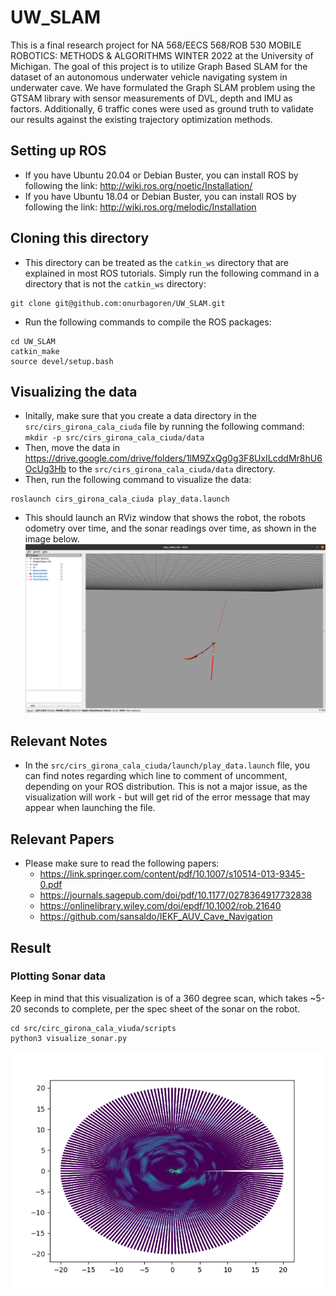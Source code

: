 # UW_SLAM
This is a final research project for NA 568/EECS 568/ROB 530 MOBILE ROBOTICS: METHODS & ALGORITHMS WINTER 2022 at the University of Michigan. The goal of this project is to utilize Graph Based SLAM for the dataset of an autonomous underwater vehicle navigating system in underwater cave. We have formulated the Graph SLAM problem using the GTSAM library with sensor measurements of DVL, depth and IMU as factors. Additionally, 6 traffic cones were used as ground truth to validate our results against the existing trajectory optimization methods.

## Setting up ROS
- If you have Ubuntu 20.04 or Debian Buster, you can install ROS by following the link:
http://wiki.ros.org/noetic/Installation/
- If you have Ubuntu 18.04 or Debian Buster, you can install ROS by following the link: http://wiki.ros.org/melodic/Installation

## Cloning this directory
- This directory can be treated as the `catkin_ws` directory that are explained in most ROS tutorials. Simply run the following command in a directory that is not the `catkin_ws` directory:
```
git clone git@github.com:onurbagoren/UW_SLAM.git
```
- Run the following commands to compile the ROS packages:
```
cd UW_SLAM
catkin_make
source devel/setup.bash
```

## Visualizing the data
- Initally, make sure that you create a data directory in the `src/cirs_girona_cala_ciuda` file by running the following command: `mkdir -p src/cirs_girona_cala_ciuda/data`
- Then, move the data in https://drive.google.com/drive/folders/1lM9ZxQg0g3F8UxILcddMr8hU6OcUg3Hb to the `src/cirs_girona_cala_ciuda/data` directory.
- Then, run the following command to visualize the data:
```
roslaunch cirs_girona_cala_ciuda play_data.launch
```
- This should launch an RViz window that shows the robot, the robots odometry over time, and the sonar readings over time, as shown in the image below.
![](images/RVIZ.png)

## Relevant Notes
- In the `src/cirs_girona_cala_ciuda/launch/play_data.launch` file, you can find notes regarding which line to comment of uncomment, depending on your ROS distribution. This is not a major issue, as the visualization will work - but will get rid of the error message that may appear when launching the file.

## Relevant Papers
- Please make sure to read the following papers:
    - https://link.springer.com/content/pdf/10.1007/s10514-013-9345-0.pdf
    - https://journals.sagepub.com/doi/pdf/10.1177/0278364917732838
    - https://onlinelibrary.wiley.com/doi/epdf/10.1002/rob.21640
    - https://github.com/sansaldo/IEKF_AUV_Cave_Navigation
## Result    
### Plotting Sonar data
Keep in mind that this visualization is of a 360 degree scan, which takes ~5-20 seconds to complete, per the spec sheet of the sonar on the robot.
```
cd src/circ_girona_cala_viuda/scripts
python3 visualize_sonar.py
```
![](images/sonar_viz.png)



